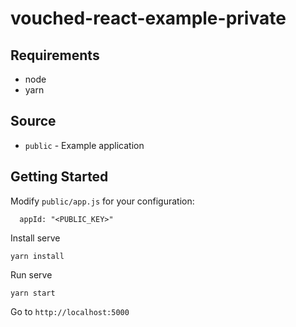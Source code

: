 # vouched-react-example-private

## Requirements

- node
- yarn

## Source

- `public` - Example application

## Getting Started

Modify `public/app.js` for your configuration:

```shell
  appId: "<PUBLIC_KEY>"

```

Install serve

```shell
yarn install
```

Run serve

```shell
yarn start
```

Go to `http://localhost:5000`
